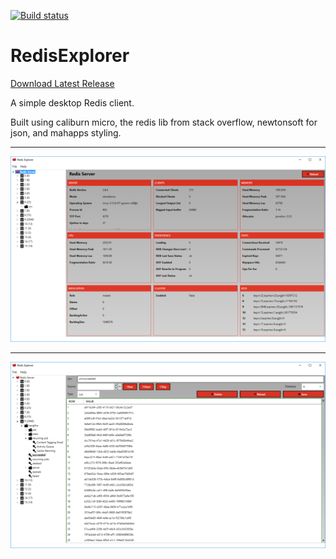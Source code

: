 [![Build status](https://ci.appveyor.com/api/projects/status/rmmx8denhrq0oo6y?svg=true)](https://ci.appveyor.com/project/LeeGould/redisexplorer)

# RedisExplorer

[Download Latest Release](../../releases)

A simple desktop Redis client.

Built using caliburn micro, the redis lib from stack overflow, newtonsoft for json, and mahapps styling.

---

![RedisExplorer - Selecting a database](/RedisExplorer/Assets/screenshot1.png)

---

![RedisExplorer - Selecting a key](/RedisExplorer/Assets/screenshot2.png)

